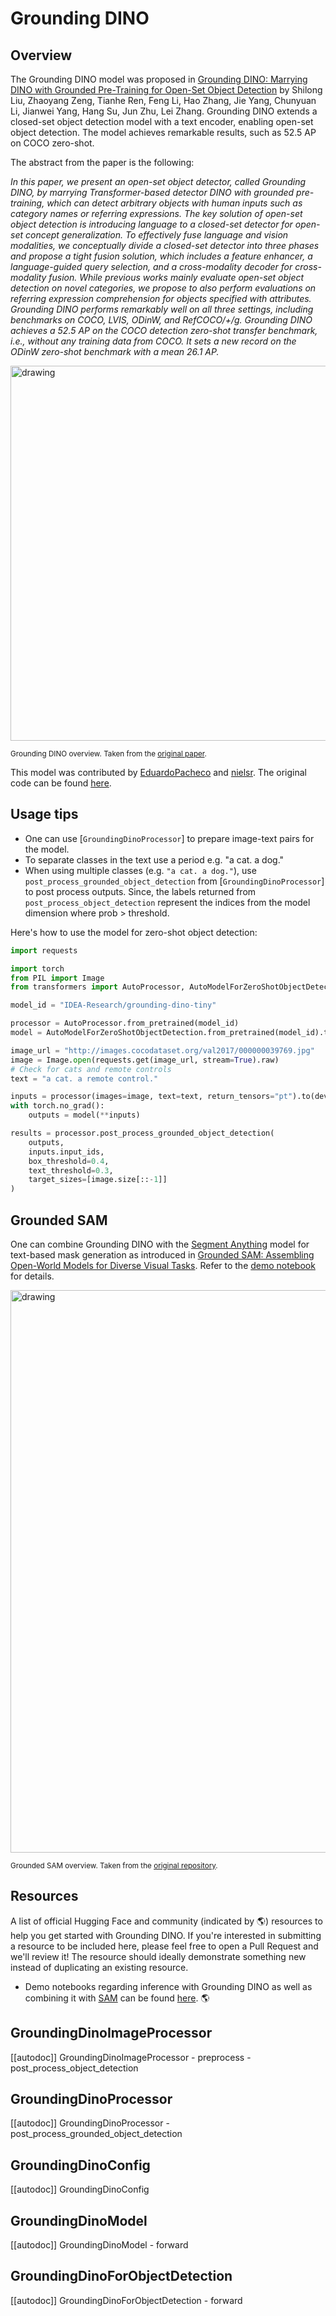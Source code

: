 <!--Copyright 2024 The HuggingFace Team. All rights reserved.

Licensed under the Apache License, Version 2.0 (the "License"); you may not use this file except in compliance with
the License. You may obtain a copy of the License at

http://www.apache.org/licenses/LICENSE-2.0

Unless required by applicable law or agreed to in writing, software distributed under the License is distributed on
an "AS IS" BASIS, WITHOUT WARRANTIES OR CONDITIONS OF ANY KIND, either express or implied. See the License for the
specific language governing permissions and limitations under the License.

⚠️ Note that this file is in Markdown but contain specific syntax for our doc-builder (similar to MDX) that may not be
rendered properly in your Markdown viewer.

-->

# Grounding DINO

## Overview

The Grounding DINO model was proposed in [Grounding DINO: Marrying DINO with Grounded Pre-Training for Open-Set Object Detection](https://arxiv.org/abs/2303.05499) by Shilong Liu, Zhaoyang Zeng, Tianhe Ren, Feng Li, Hao Zhang, Jie Yang, Chunyuan Li, Jianwei Yang, Hang Su, Jun Zhu, Lei Zhang. Grounding DINO extends a closed-set object detection model with a text encoder, enabling open-set object detection. The model achieves remarkable results, such as 52.5 AP on COCO zero-shot.

The abstract from the paper is the following:

*In this paper, we present an open-set object detector, called Grounding DINO, by marrying Transformer-based detector DINO with grounded pre-training, which can detect arbitrary objects with human inputs such as category names or referring expressions. The key solution of open-set object detection is introducing language to a closed-set detector for open-set concept generalization. To effectively fuse language and vision modalities, we conceptually divide a closed-set detector into three phases and propose a tight fusion solution, which includes a feature enhancer, a language-guided query selection, and a cross-modality decoder for cross-modality fusion. While previous works mainly evaluate open-set object detection on novel categories, we propose to also perform evaluations on referring expression comprehension for objects specified with attributes. Grounding DINO performs remarkably well on all three settings, including benchmarks on COCO, LVIS, ODinW, and RefCOCO/+/g. Grounding DINO achieves a 52.5 AP on the COCO detection zero-shot transfer benchmark, i.e., without any training data from COCO. It sets a new record on the ODinW zero-shot benchmark with a mean 26.1 AP.*

<img src="https://huggingface.co/datasets/huggingface/documentation-images/resolve/main/transformers/model_doc/grouding_dino_architecture.png"
alt="drawing" width="600"/>

<small> Grounding DINO overview. Taken from the <a href="https://arxiv.org/abs/2303.05499">original paper</a>. </small>

This model was contributed by [EduardoPacheco](https://huggingface.co/EduardoPacheco) and [nielsr](https://huggingface.co/nielsr).
The original code can be found [here](https://github.com/IDEA-Research/GroundingDINO).

## Usage tips

- One can use [`GroundingDinoProcessor`] to prepare image-text pairs for the model.
- To separate classes in the text use a period e.g. "a cat. a dog."
- When using multiple classes (e.g. `"a cat. a dog."`), use `post_process_grounded_object_detection` from [`GroundingDinoProcessor`] to post process outputs. Since, the labels returned from `post_process_object_detection` represent the indices from the model dimension where prob > threshold.

Here's how to use the model for zero-shot object detection:

```python
import requests

import torch
from PIL import Image
from transformers import AutoProcessor, AutoModelForZeroShotObjectDetection, 

model_id = "IDEA-Research/grounding-dino-tiny"

processor = AutoProcessor.from_pretrained(model_id)
model = AutoModelForZeroShotObjectDetection.from_pretrained(model_id).to(device)

image_url = "http://images.cocodataset.org/val2017/000000039769.jpg"
image = Image.open(requests.get(image_url, stream=True).raw)
# Check for cats and remote controls
text = "a cat. a remote control."

inputs = processor(images=image, text=text, return_tensors="pt").to(device)
with torch.no_grad():
    outputs = model(**inputs)

results = processor.post_process_grounded_object_detection(
    outputs,
    inputs.input_ids,
    box_threshold=0.4,
    text_threshold=0.3,
    target_sizes=[image.size[::-1]]
)
```

## Grounded SAM

One can combine Grounding DINO with the [Segment Anything](sam) model for text-based mask generation as introduced in [Grounded SAM: Assembling Open-World Models for Diverse Visual Tasks](https://arxiv.org/abs/2401.14159). Refer to the [demo notebook](https://github.com/NielsRogge/Transformers-Tutorials/blob/master/Grounding%20DINO/GroundingDINO_with_Segment_Anything.ipynb) for details.

<img src="https://huggingface.co/datasets/huggingface/documentation-images/resolve/main/transformers/model_doc/grounded_sam.png"
alt="drawing" width="900"/>

<small> Grounded SAM overview. Taken from the <a href="https://github.com/IDEA-Research/Grounded-Segment-Anything">original repository</a>. </small>

## Resources

A list of official Hugging Face and community (indicated by 🌎) resources to help you get started with Grounding DINO. If you're interested in submitting a resource to be included here, please feel free to open a Pull Request and we'll review it! The resource should ideally demonstrate something new instead of duplicating an existing resource.

- Demo notebooks regarding inference with Grounding DINO as well as combining it with [SAM](sam) can be found [here](https://github.com/NielsRogge/Transformers-Tutorials/tree/master/Grounding%20DINO). 🌎

## GroundingDinoImageProcessor

[[autodoc]] GroundingDinoImageProcessor
    - preprocess
    - post_process_object_detection

## GroundingDinoProcessor

[[autodoc]] GroundingDinoProcessor
    - post_process_grounded_object_detection

## GroundingDinoConfig

[[autodoc]] GroundingDinoConfig

## GroundingDinoModel

[[autodoc]] GroundingDinoModel
    - forward

## GroundingDinoForObjectDetection

[[autodoc]] GroundingDinoForObjectDetection
    - forward
